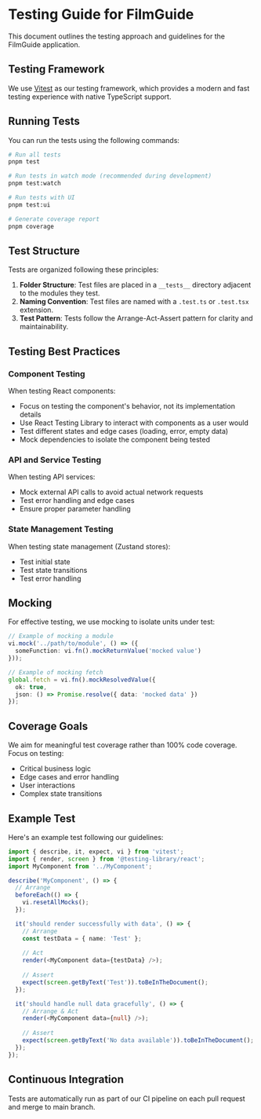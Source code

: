 # Testing Guide for FilmGuide

This document outlines the testing approach and guidelines for the FilmGuide application.

## Testing Framework

We use [Vitest](https://vitest.dev/) as our testing framework, which provides a modern and fast testing experience with native TypeScript support.

## Running Tests

You can run the tests using the following commands:

```bash
# Run all tests
pnpm test

# Run tests in watch mode (recommended during development)
pnpm test:watch

# Run tests with UI
pnpm test:ui

# Generate coverage report
pnpm coverage
```

## Test Structure

Tests are organized following these principles:

1. **Folder Structure**: Test files are placed in a `__tests__` directory adjacent to the modules they test.
2. **Naming Convention**: Test files are named with a `.test.ts` or `.test.tsx` extension.
3. **Test Pattern**: Tests follow the Arrange-Act-Assert pattern for clarity and maintainability.

## Testing Best Practices

### Component Testing

When testing React components:

- Focus on testing the component's behavior, not its implementation details
- Use React Testing Library to interact with components as a user would
- Test different states and edge cases (loading, error, empty data)
- Mock dependencies to isolate the component being tested

### API and Service Testing

When testing API services:

- Mock external API calls to avoid actual network requests
- Test error handling and edge cases
- Ensure proper parameter handling

### State Management Testing

When testing state management (Zustand stores):

- Test initial state
- Test state transitions
- Test error handling

## Mocking

For effective testing, we use mocking to isolate units under test:

```typescript
// Example of mocking a module
vi.mock('../path/to/module', () => ({
  someFunction: vi.fn().mockReturnValue('mocked value')
}));

// Example of mocking fetch
global.fetch = vi.fn().mockResolvedValue({
  ok: true,
  json: () => Promise.resolve({ data: 'mocked data' })
});
```

## Coverage Goals

We aim for meaningful test coverage rather than 100% code coverage. Focus on testing:

- Critical business logic
- Edge cases and error handling
- User interactions
- Complex state transitions

## Example Test

Here's an example test following our guidelines:

```typescript
import { describe, it, expect, vi } from 'vitest';
import { render, screen } from '@testing-library/react';
import MyComponent from '../MyComponent';

describe('MyComponent', () => {
  // Arrange
  beforeEach(() => {
    vi.resetAllMocks();
  });

  it('should render successfully with data', () => {
    // Arrange
    const testData = { name: 'Test' };
    
    // Act
    render(<MyComponent data={testData} />);
    
    // Assert
    expect(screen.getByText('Test')).toBeInTheDocument();
  });

  it('should handle null data gracefully', () => {
    // Arrange & Act
    render(<MyComponent data={null} />);
    
    // Assert
    expect(screen.getByText('No data available')).toBeInTheDocument();
  });
});
```

## Continuous Integration

Tests are automatically run as part of our CI pipeline on each pull request and merge to main branch.
